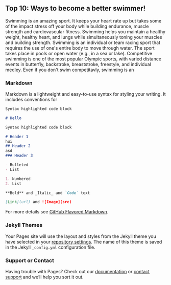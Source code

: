 ## Top 10: Ways to become a better swimmer!

Swimming is an amazing sport. It keeps your heart rate up but takes some of the impact stress off your body while building endurance, muscle strength and cardiovascular fitness. Swimming helps you maintain a healthy weight, healthy heart, and lungs while simultaneously toning your muscles and building strength. Swimming is an individual or team racing sport that requires the use of one's entire body to move through water. The sport takes place in pools or open water (e.g., in a sea or lake). Competitive swimming is one of the most popular Olympic sports, with varied distance events in butterfly, backstroke, breaststroke, freestyle, and individual medley. Even if you don't swim competitavly, swimming is an 


### Markdown

Markdown is a lightweight and easy-to-use syntax for styling your writing. It includes conventions for

```markdown
Syntax highlighted code block

# Hello
```

```markdown
Syntax highlighted code block

# Header 1
hui
## Header 2
asd
### Header 3

- Bulleted
- List

1. Numbered
2. List

**Bold** and _Italic_ and `Code` text

[Link](url) and ![Image](src)
```

For more details see [GitHub Flavored Markdown](https://guides.github.com/features/mastering-markdown/).

### Jekyll Themes

Your Pages site will use the layout and styles from the Jekyll theme you have selected in your [repository settings](https://github.com/sanarajesh6/Proj-One/settings/pages). The name of this theme is saved in the Jekyll `_config.yml` configuration file.

### Support or Contact

Having trouble with Pages? Check out our [documentation](https://docs.github.com/categories/github-pages-basics/) or [contact support](https://support.github.com/contact) and we’ll help you sort it out.
